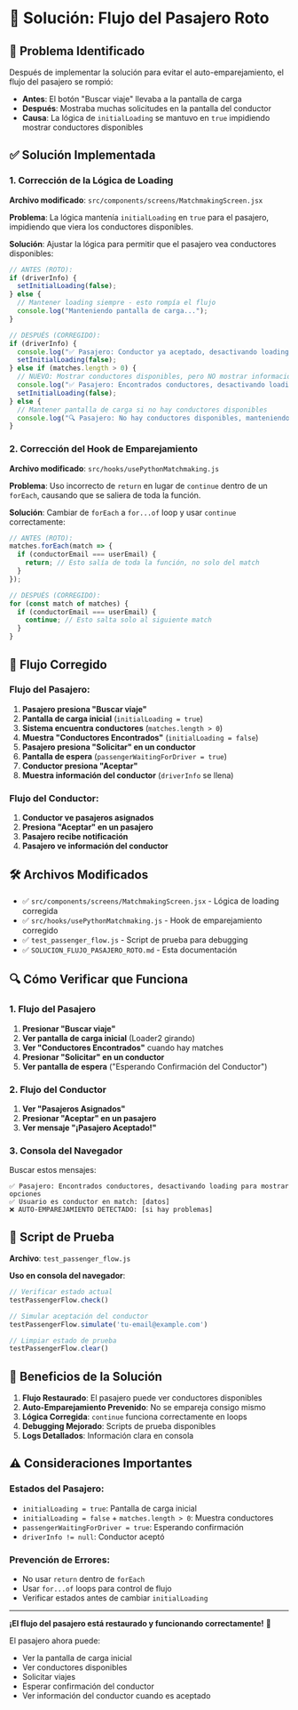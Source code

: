 # 🔧 Solución: Flujo del Pasajero Roto

## 🚨 Problema Identificado

Después de implementar la solución para evitar el auto-emparejamiento, el flujo del pasajero se rompió:

- **Antes**: El botón "Buscar viaje" llevaba a la pantalla de carga
- **Después**: Mostraba muchas solicitudes en la pantalla del conductor
- **Causa**: La lógica de `initialLoading` se mantuvo en `true` impidiendo mostrar conductores disponibles

## ✅ Solución Implementada

### 1. **Corrección de la Lógica de Loading**

**Archivo modificado**: `src/components/screens/MatchmakingScreen.jsx`

**Problema**: La lógica mantenía `initialLoading` en `true` para el pasajero, impidiendo que viera los conductores disponibles.

**Solución**: Ajustar la lógica para permitir que el pasajero vea conductores disponibles:

```javascript
// ANTES (ROTO):
if (driverInfo) {
  setInitialLoading(false);
} else {
  // Mantener loading siempre - esto rompía el flujo
  console.log("Manteniendo pantalla de carga...");
}

// DESPUÉS (CORREGIDO):
if (driverInfo) {
  console.log("✅ Pasajero: Conductor ya aceptado, desactivando loading");
  setInitialLoading(false);
} else if (matches.length > 0) {
  // NUEVO: Mostrar conductores disponibles, pero NO mostrar información hasta que acepten
  console.log("✅ Pasajero: Encontrados conductores, desactivando loading para mostrar opciones");
  setInitialLoading(false);
} else {
  // Mantener pantalla de carga si no hay conductores disponibles
  console.log("🔍 Pasajero: No hay conductores disponibles, manteniendo pantalla de carga...");
}
```

### 2. **Corrección del Hook de Emparejamiento**

**Archivo modificado**: `src/hooks/usePythonMatchmaking.js`

**Problema**: Uso incorrecto de `return` en lugar de `continue` dentro de un `forEach`, causando que se saliera de toda la función.

**Solución**: Cambiar de `forEach` a `for...of` loop y usar `continue` correctamente:

```javascript
// ANTES (ROTO):
matches.forEach(match => {
  if (conductorEmail === userEmail) {
    return; // Esto salía de toda la función, no solo del match
  }
});

// DESPUÉS (CORREGIDO):
for (const match of matches) {
  if (conductorEmail === userEmail) {
    continue; // Esto salta solo al siguiente match
  }
}
```

## 🔄 Flujo Corregido

### **Flujo del Pasajero**:

1. **Pasajero presiona "Buscar viaje"**
2. **Pantalla de carga inicial** (`initialLoading = true`)
3. **Sistema encuentra conductores** (`matches.length > 0`)
4. **Muestra "Conductores Encontrados"** (`initialLoading = false`)
5. **Pasajero presiona "Solicitar" en un conductor**
6. **Pantalla de espera** (`passengerWaitingForDriver = true`)
7. **Conductor presiona "Aceptar"**
8. **Muestra información del conductor** (`driverInfo` se llena)

### **Flujo del Conductor**:

1. **Conductor ve pasajeros asignados**
2. **Presiona "Aceptar" en un pasajero**
3. **Pasajero recibe notificación**
4. **Pasajero ve información del conductor**

## 🛠️ Archivos Modificados

- ✅ `src/components/screens/MatchmakingScreen.jsx` - Lógica de loading corregida
- ✅ `src/hooks/usePythonMatchmaking.js` - Hook de emparejamiento corregido
- ✅ `test_passenger_flow.js` - Script de prueba para debugging
- ✅ `SOLUCION_FLUJO_PASAJERO_ROTO.md` - Esta documentación

## 🔍 Cómo Verificar que Funciona

### **1. Flujo del Pasajero**

1. **Presionar "Buscar viaje"**
2. **Ver pantalla de carga inicial** (Loader2 girando)
3. **Ver "Conductores Encontrados"** cuando hay matches
4. **Presionar "Solicitar" en un conductor**
5. **Ver pantalla de espera** ("Esperando Confirmación del Conductor")

### **2. Flujo del Conductor**

1. **Ver "Pasajeros Asignados"**
2. **Presionar "Aceptar" en un pasajero**
3. **Ver mensaje "¡Pasajero Aceptado!"**

### **3. Consola del Navegador**

Buscar estos mensajes:
```
✅ Pasajero: Encontrados conductores, desactivando loading para mostrar opciones
✅ Usuario es conductor en match: [datos]
❌ AUTO-EMPAREJAMIENTO DETECTADO: [si hay problemas]
```

## 🧪 Script de Prueba

**Archivo**: `test_passenger_flow.js`

**Uso en consola del navegador**:
```javascript
// Verificar estado actual
testPassengerFlow.check()

// Simular aceptación del conductor
testPassengerFlow.simulate('tu-email@example.com')

// Limpiar estado de prueba
testPassengerFlow.clear()
```

## 🎯 Beneficios de la Solución

1. **Flujo Restaurado**: El pasajero puede ver conductores disponibles
2. **Auto-Emparejamiento Prevenido**: No se empareja consigo mismo
3. **Lógica Corregida**: `continue` funciona correctamente en loops
4. **Debugging Mejorado**: Scripts de prueba disponibles
5. **Logs Detallados**: Información clara en consola

## ⚠️ Consideraciones Importantes

### **Estados del Pasajero**:
- `initialLoading = true`: Pantalla de carga inicial
- `initialLoading = false` + `matches.length > 0`: Muestra conductores
- `passengerWaitingForDriver = true`: Esperando confirmación
- `driverInfo != null`: Conductor aceptó

### **Prevención de Errores**:
- No usar `return` dentro de `forEach`
- Usar `for...of` loops para control de flujo
- Verificar estados antes de cambiar `initialLoading`

---

**¡El flujo del pasajero está restaurado y funcionando correctamente!** 🎉

El pasajero ahora puede:
- Ver la pantalla de carga inicial
- Ver conductores disponibles
- Solicitar viajes
- Esperar confirmación del conductor
- Ver información del conductor cuando es aceptado

